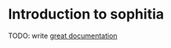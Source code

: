 # Introduction to sophitia

TODO: write [great documentation](http://jacobian.org/writing/what-to-write/)
